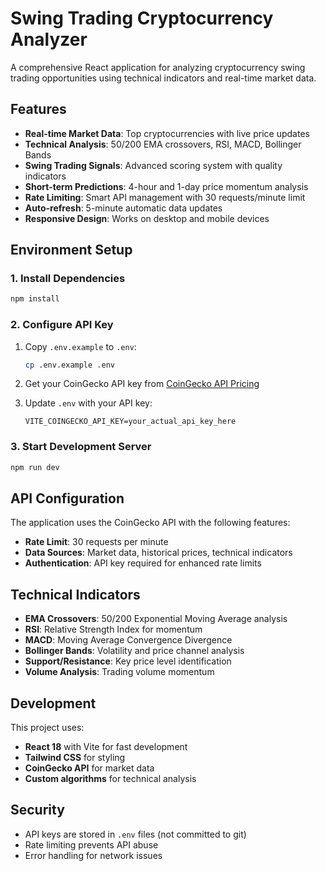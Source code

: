 # Swing Trading Cryptocurrency Analyzer

A comprehensive React application for analyzing cryptocurrency swing trading opportunities using technical indicators and real-time market data.

## Features

- **Real-time Market Data**: Top cryptocurrencies with live price updates
- **Technical Analysis**: 50/200 EMA crossovers, RSI, MACD, Bollinger Bands
- **Swing Trading Signals**: Advanced scoring system with quality indicators
- **Short-term Predictions**: 4-hour and 1-day price momentum analysis
- **Rate Limiting**: Smart API management with 30 requests/minute limit
- **Auto-refresh**: 5-minute automatic data updates
- **Responsive Design**: Works on desktop and mobile devices

## Environment Setup

### 1. Install Dependencies
```bash
npm install
```

### 2. Configure API Key
1. Copy `.env.example` to `.env`:
   ```bash
   cp .env.example .env
   ```

2. Get your CoinGecko API key from [CoinGecko API Pricing](https://www.coingecko.com/en/api/pricing)

3. Update `.env` with your API key:
   ```
   VITE_COINGECKO_API_KEY=your_actual_api_key_here
   ```

### 3. Start Development Server
```bash
npm run dev
```

## API Configuration

The application uses the CoinGecko API with the following features:
- **Rate Limit**: 30 requests per minute
- **Data Sources**: Market data, historical prices, technical indicators
- **Authentication**: API key required for enhanced rate limits

## Technical Indicators

- **EMA Crossovers**: 50/200 Exponential Moving Average analysis
- **RSI**: Relative Strength Index for momentum
- **MACD**: Moving Average Convergence Divergence
- **Bollinger Bands**: Volatility and price channel analysis
- **Support/Resistance**: Key price level identification
- **Volume Analysis**: Trading volume momentum

## Development

This project uses:
- **React 18** with Vite for fast development
- **Tailwind CSS** for styling
- **CoinGecko API** for market data
- **Custom algorithms** for technical analysis

## Security

- API keys are stored in `.env` files (not committed to git)
- Rate limiting prevents API abuse
- Error handling for network issues
